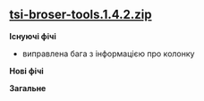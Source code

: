 ## **[tsi-broser-tools.1.4.2.zip](https://github.com/VitaliySimkin/tsi-browser-tools/files//dist.zip)**

**Існуючі фічі**
- виправлена бага з інформацією про колонку 

**Нові фічі**

**Загальне**